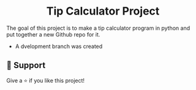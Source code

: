 <h1 align="center"><Post-It React Notes>Tip Calculator Project</h1>

<p align="center"><project-description></p>

The goal of this project is to make a tip calculator program in python and put together a new Github repo for it.

- A dvelopment branch was created 


## 🤝 Support

Give a ⭐️ if you like this project!